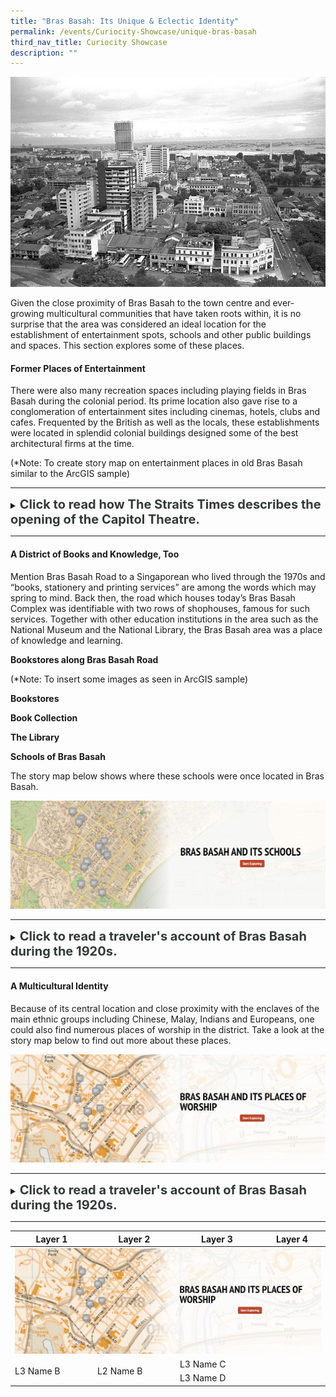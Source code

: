 ```yaml
---
title: "Bras Basah: Its Unique & Eclectic Identity"
permalink: /events/Curiocity-Showcase/unique-bras-basah
third_nav_title: Curiocity Showcase
description: ""
---
```

![Alt text for image on Isomer site](/images/bb-aerial-1970s.png)

Given the close proximity of Bras Basah to the town centre and ever-growing multicultural communities that have taken roots within, it is no surprise that the area was considered an ideal location for the establishment of entertainment spots, schools and other public buildings and spaces. This section explores some of these places.

#### **Former Places of Entertainment**

There were also many recreation spaces including playing fields in Bras Basah during the colonial period. Its prime location also gave rise to a conglomeration of entertainment sites including cinemas, hotels, clubs and cafes. Frequented by the British as well as the locals, these establishments were located in splendid colonial buildings designed some of the best architectural firms at the time.

(*Note: To create story map on entertainment places in old Bras Basah similar to the ArcGIS sample)

_____

<details>
<summary><span style="font-weight: 700; font-size: 20px; font-style: normal; color:#353839">Click to read how The Straits Times describes the opening of the Capitol Theatre.</span></summary>
<br>
<span style="font-weight: 400; font-size: 20px; font-style: normal; color:#778899">Lambert has maintained a high reputation for artistic portraiture, and of landscapes they have one of the finest collections in the East, comprising about three thousand subjects relating to Siam, Singapore, Borneo, Malaya and China. An extensive trade is done in picture poscards, the turnover being about a quarter million cards a year. A large stock of apparatus is always kept in hand.</span>
	
</details>

_____



#### **A District of Books and Knowledge, Too**

Mention Bras Basah Road to a Singaporean who lived through the 1970s and “books, stationery and printing services” are among the words which may spring to mind. Back then, the road which houses today’s Bras Basah Complex was identifiable with two rows of shophouses, famous for such services. Together with other education institutions in the area such as the National Museum and the National Library, the Bras Basah area was a place of knowledge and learning. 

**Bookstores along Bras Basah Road**





(*Note: To insert some images as seen in ArcGIS sample)

**Bookstores**

**Book Collection**

**The Library**

**Schools of Bras Basah**

The story map below shows where these schools were once located in Bras Basah.

[![Alt text for image on Isomer site](/images/storymap-image-bras-basah-schools.png)](https://uploads.knightlab.com/storymapjs/04f5c05311b7e48aadefd0cdd269c308/bras-basah-schools/index.html)

_____

<details>
<summary><span style="font-weight: 700; font-size: 20px; font-style: normal; color:#353839">Click to read a traveler's account of Bras Basah during the 1920s.</span></summary>
<br>
<span style="font-weight: 400; font-size: 20px; font-style: normal; color:#778899">Lambert has maintained a high reputation for artistic portraiture, and of landscapes they have one of the finest collections in the East, comprising about three thousand subjects relating to Siam, Singapore, Borneo, Malaya and China. An extensive trade is done in picture poscards, the turnover being about a quarter million cards a year. A large stock of apparatus is always kept in hand.</span>
	
</details>

_____

#### **A Multicultural Identity**

Because of its central location and close proximity with the enclaves of the main ethnic groups including Chinese, Malay, Indians and Europeans, one could also find numerous places of worship in the district. Take a look at the story map below to find out more about these places.

[![Alt text for image on Isomer site](/images/storymap-image-bras-basah-worship.png)](https://uploads.knightlab.com/storymapjs/04f5c05311b7e48aadefd0cdd269c308/bras-basah-places-of-worship/index.html)

_____

<details>
<summary><span style="font-weight: 700; font-size: 20px; font-style: normal; color:#353839">Click to read a traveler's account of Bras Basah during the 1920s.</span></summary>
<br>
<span style="font-weight: 400; font-size: 20px; font-style: normal; color:#778899">Lambert has maintained a high reputation for artistic portraiture, and of landscapes they have one of the finest collections in the East, comprising about three thousand subjects relating to Siam, Singapore, Borneo, Malaya and China. An extensive trade is done in picture poscards, the turnover being about a quarter million cards a year. A large stock of apparatus is always kept in hand.</span>
	
</details>

_____



<table>
    <thead>
        <tr>
            <th>Layer 1</th>
            <th>Layer 2</th>
            <th>Layer 3</th>
												<th>Layer 4</th>
        </tr>
    </thead>
    <tbody>
        <tr>
            <td colspan=4><img src="/images/storymap-image-bras-basah-worship.png" alt="alternatetext">
</td>
        </tr>
        <tr>
            <td rowspan=3>L3 Name B</td>
        </tr>
        <tr>
            <td rowspan=2>L2 Name B</td>
            <td>L3 Name C</td>
        </tr>
        <tr>
            <td>L3 Name D</td>
        </tr>
    </tbody>
</table>